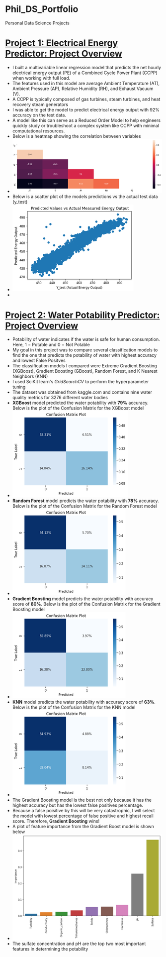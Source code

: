 # Phil_DS_Portfolio
Personal Data Science Projects

# [Project 1: Electrical Energy Predictor: Project Overview](https://github.com/kwamePhilip/electrical_energy_predictor/blob/main/Electrical_Energy_Predictor-1%20(1).ipynb)
* I built a multivariable linear regression model that predicts the net hourly electrical energy output (PE) of a Combined Cycle Power Plant (CCPP) when working with full load.  
* The features used in this model are average Ambient Temperature (AT), Ambient Pressure (AP), Relative Humidity (RH), and Exhaust Vacuum (V).
*  A CCPP is typically composed of gas turbines, steam turbines, and heat recovery steam generators
*  I was able to get the model to predict electrical energy output with 92% accuracy on the test data. 
*  A model like this can serve as a Reduced Order Model to help engineers quickly study or troubleshoot a complex system like CCPP with minimal computational resources.
*  Below is a heatmap showing the correlation between variables
*  ![](/images/heatmap_proj1.png)
*  Below is a scatter plot of the models predictions vs the actual test data (y_test)
*  ![](/images/pred_vs_ytest.png)
*  
# [Project 2: Water Potability Predictor: Project Overview](https://github.com/kwamePhilip/water_potability_predictor/blob/main/Water%20Potability%20Predictor%20(1).ipynb)
*  Potability of water indicates if the water is safe for human consumption. Here, 1 = Potable and 0 = Not Potable
*  My goal in this project was to compare several classification models to find the one that predicts the potability of water with highest accuracy and lowest False Positves
*  The classification models I compared were Extreme Gradient Boosting (XGBoost), Gradient Boosting (GBoost), Random Forest, and K Nearest Neighbors (KNN)
*  I used SciKit learn's *GridSearchCV* to perform the hyperparameter tuning
*  The dataset was obtained from kaggle.com and contains nine water quality metrics for 3276 different water bodies
*  **XGBoost** model predicted the water potability with **79%** accuracy. Below is the plot of the Confusion Matrix for the XGBoost model
*  ![](/images/xgboost_CM.png)
*  **Random Forest** model predicts the water potability with **78%** accuracy. Below is the plot of the Confusion Matrix for the Random Forest model
*  ![](/images/RF_CM.png)
*  **Gradient Boosting** model predicts the water potability with accuracy score of **80%**. Below is the plot of the Confusion Matrix for the Gradient Boosting model
*  ![](/images/GB_CM.png)
*  **KNN** model predicts the water potability with accuracy score of **63%**. Below is the plot of the Confusion Matrix for the KNN model
*  ![](/images/knn_CM.png)
*  The Gradient Boosting model is the best not only because it has the highest accuracy but has the lowest false positives percentage.
*  Because a false poisitive by this will be very catastrophic, I will select the model with lowest percentage of false positive and highest recall score.  Therefore, **Gradient Boosting** wins!
*  A plot of feature importance from the Gradient Boost model is shown below
*  ![](/images/impt_feat_gb.png)
*  The sulfate concentration and pH are the top two most important features in determining the potability


